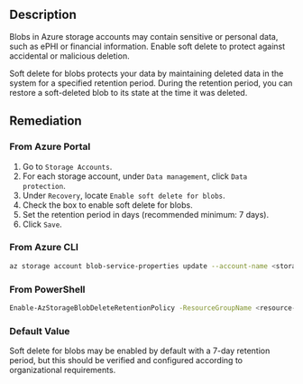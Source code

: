 ## Description

Blobs in Azure storage accounts may contain sensitive or personal data, such as ePHI or financial information. Enable soft delete to protect against accidental or malicious deletion.

Soft delete for blobs protects your data by maintaining deleted data in the system for a specified retention period. During the retention period, you can restore a soft-deleted blob to its state at the time it was deleted.

## Remediation

### From Azure Portal

1. Go to `Storage Accounts`.
2. For each storage account, under `Data management`, click `Data protection`.
3. Under `Recovery`, locate `Enable soft delete for blobs`.
4. Check the box to enable soft delete for blobs.
5. Set the retention period in days (recommended minimum: 7 days).
6. Click `Save`.

### From Azure CLI

```bash
az storage account blob-service-properties update --account-name <storage-account> --resource-group <resource-group> --enable-delete-retention true --delete-retention-days <retention-days>
```

### From PowerShell

```bash
Enable-AzStorageBlobDeleteRetentionPolicy -ResourceGroupName <resource-group> -StorageAccountName <storage-account> -RetentionDays <retention-days>
```

### Default Value

Soft delete for blobs may be enabled by default with a 7-day retention period, but this should be verified and configured according to organizational requirements.

